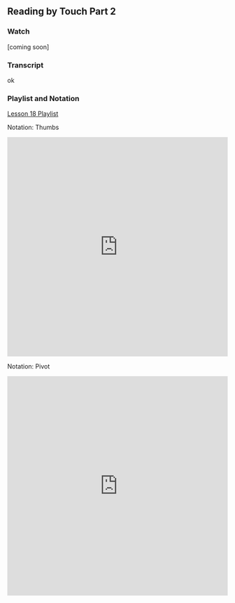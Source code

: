 ## Reading by Touch Part 2



### Watch



[coming soon]



### Transcript

ok



### Playlist and Notation

<a href="https://shapesmusic.github.io/Player-Sketch/tactile-2/" target="_blank">Lesson 18 Playlist</a>




Notation: Thumbs

<embed
	src="https://shapesmusic.github.io/shapes-method/media/reading_tactile_4.pdf"
	type="application/pdf"
	width="100%"
	height="500px"
/>



Notation: Pivot

<embed
	src="https://shapesmusic.github.io/shapes-method/media/reading_tactile_5.pdf"
	type="application/pdf"
	width="100%"
	height="500px"
/>